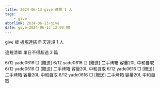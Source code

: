 ```yaml
---
title: 2024-06-13-give 違規 1 人
tags:
    - give
abbrlink: 2024-06-13-give
date: give-2024-06-13 12:00:00
---
```

give 板 [板規連結](https://www.ptt.cc/bbs/give/M.1612495900.A.C32.html)
昨天違規 1 人
<!-- more -->

違規清單
單日不得超過 3 篇

6/12 yade0616 □ [贈送]
6/12 yade0616 □ [贈送] 二手烤箱  容量20L 中和自取
6/12 yade0616 □ [贈送] 二手烤箱  容量20L 中和自取
6/12 yade0616 □ [贈送] 二手烤箱  容量20L 中和自取
6/12 yade0616 □ [贈送] 二手烤箱  容量20L 中和自取
